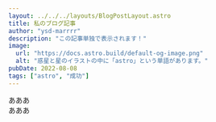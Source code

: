 ```yaml
---
layout: ../../../layouts/BlogPostLayout.astro
title: 私のブログ記事
author: "ysd-marrrr"
description: "この記事単独で表示されます！"
image:
  url: "https://docs.astro.build/default-og-image.png"
  alt: "惑星と星のイラストの中に「astro」という単語があります。"
pubDate: 2022-08-08
tags: ["astro", "成功"]
---
```


あああ \
あああ
